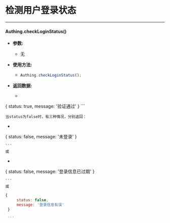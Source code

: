 # 检测用户登录状态

----------

#### Authing.checkLoginStatus()

- **参数:**

  - 无

- **使用方法:**

  - ``` javascript
	Authing.checkLoginStatus();
  	```

- **返回数据:**

  - ``` javascript
{
        status: true,
        message: '验证通过'
    }
    ```

    当status为false时，有三种情况，分别返回：
  - ``` javascript
{
        status: false,
        message: '未登录'
    }
 
    ```
    或
    
  - ``` javascript
{
        status: false,
        message: '登录信息已过期'
    }
 
    ```
    或

   ``` javascript
{
        status: false,
        message: '登录信息有误'
    }
 
    ```